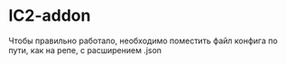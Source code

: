 # IC2-addon

Чтобы правильно работало, необходимо поместить файл конфига по пути, как на репе, с расширением .json
